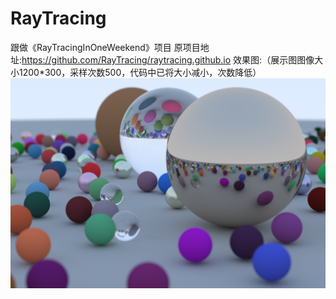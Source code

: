 # RayTracing
跟做《RayTracingInOneWeekend》项目 
原项目地址:https://github.com/RayTracing/raytracing.github.io
效果图:（展示图图像大小1200*300，采样次数500，代码中已将大小减小，次数降低）
![Alt Text](https://github.com/Airccode/RayTracing/blob/main/image.png)
